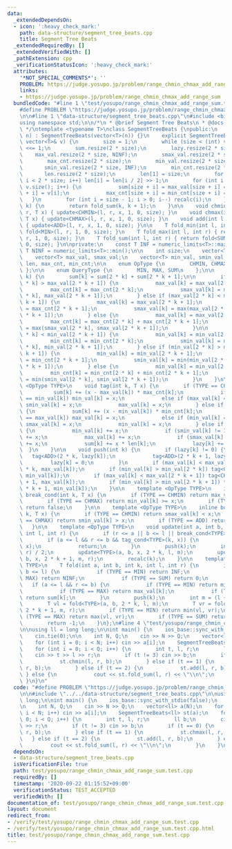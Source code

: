 ```yaml
---
data:
  _extendedDependsOn:
  - icon: ':heavy_check_mark:'
    path: data-structure/segment_tree_beats.cpp
    title: Segment Tree Beats
  _extendedRequiredBy: []
  _extendedVerifiedWith: []
  _pathExtension: cpp
  _verificationStatusIcon: ':heavy_check_mark:'
  attributes:
    '*NOT_SPECIAL_COMMENTS*': ''
    PROBLEM: https://judge.yosupo.jp/problem/range_chmin_chmax_add_range_sum
    links:
    - https://judge.yosupo.jp/problem/range_chmin_chmax_add_range_sum
  bundledCode: "#line 1 \"test/yosupo/range_chmin_chmax_add_range_sum.test.cpp\"\n\
    #define PROBLEM \"https://judge.yosupo.jp/problem/range_chmin_chmax_add_range_sum\"\
    \n\n#line 1 \"data-structure/segment_tree_beats.cpp\"\n#include <bits/stdc++.h>\n\
    using namespace std;\n\n/*\n * @brief Segment Tree Beats\n * @docs docs/data-structure/segment_tree_beats.md\n\
    \ */\ntemplate <typename T>\nclass SegmentTreeBeats {\npublic:\n    explicit SegmentTreeBeats(int\
    \ n) : SegmentTreeBeats(vector<T>(n)) {}\n    explicit SegmentTreeBeats(const\
    \ vector<T>& v) {\n        size = 1;\n        while (size < (int) v.size()) size\
    \ <<= 1;\n        sum.resize(2 * size);\n        lazy.resize(2 * size);\n    \
    \    max_val.resize(2 * size, NINF);\n        smax_val.resize(2 * size, NINF);\n\
    \        max_cnt.resize(2 * size);\n        min_val.resize(2 * size, INF);\n \
    \       smin_val.resize(2 * size, INF);\n        min_cnt.resize(2 * size);\n \
    \       len.resize(2 * size);\n        len[1] = size;\n        for (int i = 2;\
    \ i < 2 * size; i++) len[i] = len[i / 2] >> 1;\n        for (int i = 0; i < (int)\
    \ v.size(); i++) {\n            sum[size + i] = max_val[size + i] = min_val[size\
    \ + i] = v[i];\n            max_cnt[size + i] = min_cnt[size + i] = 1;\n     \
    \   }\n        for (int i = size - 1; i > 0; i--) recalc(i);\n    }\n\n    T operator[](int\
    \ k) {\n        return fold_sum(k, k + 1);\n    }\n\n    void chmin(int l, int\
    \ r, T x) { update<CHMIN>(l, r, x, 1, 0, size); }\n    void chmax(int l, int r,\
    \ T x) { update<CHMAX>(l, r, x, 1, 0, size); }\n    void add(int l, int r, T x)\
    \ { update<ADD>(l, r, x, 1, 0, size); }\n\n    T fold_min(int l, int r) { return\
    \ fold<MIN>(l, r, 1, 0, size); }\n    T fold_max(int l, int r) { return fold<MAX>(l,\
    \ r, 1, 0, size); }\n    T fold_sum(int l, int r) { return fold<SUM>(l, r, 1,\
    \ 0, size); }\n\nprivate:\n    const T INF = numeric_limits<T>::max();\n    const\
    \ T NINF = numeric_limits<T>::min();\n\n    int size;\n    vector<T> sum, lazy;\n\
    \    vector<T> max_val, smax_val;\n    vector<T> min_val, smin_val;\n    vector<int>\
    \ len, max_cnt, min_cnt;\n\n    enum OpType {\n        CHMIN, CHMAX, ADD\n   \
    \ };\n\n    enum QueryType {\n        MIN, MAX, SUM\n    };\n\n    void recalc(int\
    \ k) {\n        sum[k] = sum[2 * k] + sum[2 * k + 1];\n\n        if (max_val[2\
    \ * k] > max_val[2 * k + 1]) {\n            max_val[k] = max_val[2 * k];\n   \
    \         max_cnt[k] = max_cnt[2 * k];\n            smax_val[k] = max(smax_val[2\
    \ * k], max_val[2 * k + 1]);\n        } else if (max_val[2 * k] < max_val[2 *\
    \ k + 1]) {\n            max_val[k] = max_val[2 * k + 1];\n            max_cnt[k]\
    \ = max_cnt[2 * k + 1];\n            smax_val[k] = max(max_val[2 * k], smax_val[2\
    \ * k + 1]);\n        } else {\n            max_val[k] = max_val[2 * k];\n   \
    \         max_cnt[k] = max_cnt[2 * k] + max_cnt[2 * k + 1];\n            smax_val[k]\
    \ = max(smax_val[2 * k], smax_val[2 * k + 1]);\n        }\n\n        if (min_val[2\
    \ * k] < min_val[2 * k + 1]) {\n            min_val[k] = min_val[2 * k];\n   \
    \         min_cnt[k] = min_cnt[2 * k];\n            smin_val[k] = min(smin_val[2\
    \ * k], min_val[2 * k + 1]);\n        } else if (min_val[2 * k] > min_val[2 *\
    \ k + 1]) {\n            min_val[k] = min_val[2 * k + 1];\n            min_cnt[k]\
    \ = min_cnt[2 * k + 1];\n            smin_val[k] = min(min_val[2 * k], smin_val[2\
    \ * k + 1]);\n        } else {\n            min_val[k] = min_val[2 * k];\n   \
    \         min_cnt[k] = min_cnt[2 * k] + min_cnt[2 * k + 1];\n            smin_val[k]\
    \ = min(smin_val[2 * k], smin_val[2 * k + 1]);\n        }\n    }\n\n    template\
    \ <OpType TYPE>\n    void tag(int k, T x) {\n        if (TYPE == CHMIN) {\n  \
    \          sum[k] += (x - max_val[k]) * max_cnt[k];\n            if (max_val[k]\
    \ == min_val[k]) min_val[k] = x;\n            else if (max_val[k] == smin_val[k])\
    \ smin_val[k] = x;\n            max_val[k] = x;\n        } else if (TYPE == CHMAX)\
    \ {\n            sum[k] += (x - min_val[k]) * min_cnt[k];\n            if (min_val[k]\
    \ == max_val[k]) max_val[k] = x;\n            else if (min_val[k] == smax_val[k])\
    \ smax_val[k] = x;\n            min_val[k] = x;\n        } else if (TYPE == ADD)\
    \ {\n            min_val[k] += x;\n            if (smin_val[k] != INF) smin_val[k]\
    \ += x;\n            max_val[k] += x;\n            if (smax_val[k] != NINF) smax_val[k]\
    \ += x;\n            sum[k] += x * len[k];\n            lazy[k] += x;\n      \
    \  }\n    }\n\n    void push(int k) {\n        if (lazy[k] != 0) {\n         \
    \   tag<ADD>(2 * k, lazy[k]);\n            tag<ADD>(2 * k + 1, lazy[k]);\n   \
    \         lazy[k] = 0;\n        }\n        if (max_val[k] < max_val[2 * k]) tag<CHMIN>(2\
    \ * k, max_val[k]);\n        if (min_val[k] > min_val[2 * k]) tag<CHMAX>(2 * k,\
    \ min_val[k]);\n        if (max_val[k] < max_val[2 * k + 1]) tag<CHMIN>(2 * k\
    \ + 1, max_val[k]);\n        if (min_val[k] > min_val[2 * k + 1]) tag<CHMAX>(2\
    \ * k + 1, min_val[k]);\n    }\n\n    template <OpType TYPE>\n    inline bool\
    \ break_cond(int k, T x) {\n        if (TYPE == CHMIN) return max_val[k] <= x;\n\
    \        if (TYPE == CHMAX) return min_val[k] >= x;\n        if (TYPE == ADD)\
    \ return false;\n    }\n\n    template <OpType TYPE>\n    inline bool tag_cond(int\
    \ k, T x) {\n        if (TYPE == CHMIN) return smax_val[k] < x;\n        if (TYPE\
    \ == CHMAX) return smin_val[k] > x;\n        if (TYPE == ADD) return true;\n \
    \   }\n\n    template <OpType TYPE>\n    void update(int a, int b, T x, int k,\
    \ int l, int r) {\n        if (r <= a || b <= l || break_cond<TYPE>(k, x)) return;\n\
    \        if (a <= l && r <= b && tag_cond<TYPE>(k, x)) {\n            tag<TYPE>(k,\
    \ x);\n            return;\n        }\n        push(k);\n        int m = (l +\
    \ r) / 2;\n        update<TYPE>(a, b, x, 2 * k, l, m);\n        update<TYPE>(a,\
    \ b, x, 2 * k + 1, m, r);\n        recalc(k);\n    }\n\n    template <QueryType\
    \ TYPE>\n    T fold(int a, int b, int k, int l, int r) {\n        if (r <= a ||\
    \ b <= l) {\n            if (TYPE == MIN) return INF;\n            if (TYPE ==\
    \ MAX) return NINF;\n            if (TYPE == SUM) return 0;\n        }\n     \
    \   if (a <= l && r <= b) {\n            if (TYPE == MIN) return min_val[k];\n\
    \            if (TYPE == MAX) return max_val[k];\n            if (TYPE == SUM)\
    \ return sum[k];\n        }\n        push(k);\n        int m = (l + r) / 2;\n\
    \        T vl = fold<TYPE>(a, b, 2 * k, l, m);\n        T vr = fold<TYPE>(a, b,\
    \ 2 * k + 1, m, r);\n        if (TYPE == MIN) return min(vl, vr);\n        if\
    \ (TYPE == MAX) return max(vl, vr);\n        if (TYPE == SUM) return vl + vr;\n\
    \        return -1;\n    }\n};\n#line 4 \"test/yosupo/range_chmin_chmax_add_range_sum.test.cpp\"\
    \n\nusing ll = long long;\n\nint main() {\n    ios_base::sync_with_stdio(false);\n\
    \    cin.tie(0);\n\n    int N, Q;\n    cin >> N >> Q;\n    vector<ll> a(N);\n\
    \    for (int i = 0; i < N; i++) cin >> a[i];\n    SegmentTreeBeats<ll> st(a);\n\
    \    for (int i = 0; i < Q; i++) {\n        int t, l, r;\n        ll b;\n    \
    \    cin >> t >> l >> r;\n        if (t != 3) cin >> b;\n        if (t == 0) {\n\
    \            st.chmin(l, r, b);\n        } else if (t == 1) {\n            st.chmax(l,\
    \ r, b);\n        } else if (t == 2) {\n            st.add(l, r, b);\n       \
    \ } else {\n            cout << st.fold_sum(l, r) << \"\\n\";\n        }\n   \
    \ }\n}\n"
  code: "#define PROBLEM \"https://judge.yosupo.jp/problem/range_chmin_chmax_add_range_sum\"\
    \n\n#include \"../../data-structure/segment_tree_beats.cpp\"\n\nusing ll = long\
    \ long;\n\nint main() {\n    ios_base::sync_with_stdio(false);\n    cin.tie(0);\n\
    \n    int N, Q;\n    cin >> N >> Q;\n    vector<ll> a(N);\n    for (int i = 0;\
    \ i < N; i++) cin >> a[i];\n    SegmentTreeBeats<ll> st(a);\n    for (int i =\
    \ 0; i < Q; i++) {\n        int t, l, r;\n        ll b;\n        cin >> t >> l\
    \ >> r;\n        if (t != 3) cin >> b;\n        if (t == 0) {\n            st.chmin(l,\
    \ r, b);\n        } else if (t == 1) {\n            st.chmax(l, r, b);\n     \
    \   } else if (t == 2) {\n            st.add(l, r, b);\n        } else {\n   \
    \         cout << st.fold_sum(l, r) << \"\\n\";\n        }\n    }\n}"
  dependsOn:
  - data-structure/segment_tree_beats.cpp
  isVerificationFile: true
  path: test/yosupo/range_chmin_chmax_add_range_sum.test.cpp
  requiredBy: []
  timestamp: '2020-09-22 01:15:52+09:00'
  verificationStatus: TEST_ACCEPTED
  verifiedWith: []
documentation_of: test/yosupo/range_chmin_chmax_add_range_sum.test.cpp
layout: document
redirect_from:
- /verify/test/yosupo/range_chmin_chmax_add_range_sum.test.cpp
- /verify/test/yosupo/range_chmin_chmax_add_range_sum.test.cpp.html
title: test/yosupo/range_chmin_chmax_add_range_sum.test.cpp
---
```

